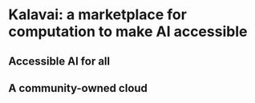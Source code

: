 # Kalavai: a marketplace for computation to make AI accessible


## Accessible AI for all


## A community-owned cloud